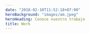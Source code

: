 ```yaml
---
date: "2018-02-10T11:52:18+07:00"
heroBackground: "images/am.jpeg"
heroHeading: Conoce nuestro trabajo
title: Work
---
```

